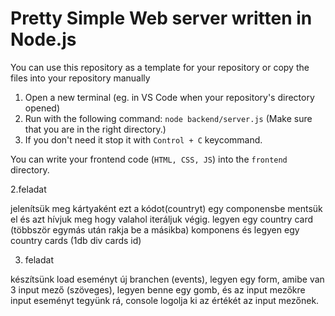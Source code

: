 # Pretty Simple Web server written in Node.js

You can use this repository as a template for your repository or copy the files into your repository manually

1. Open a new terminal (eg. in VS Code when your repository's directory opened)
2. Run with the following command: `node backend/server.js` (Make sure that you are in the right directory.)
3. If you don't need it stop it with `Control + C` keycommand.

You can write your frontend code (`HTML, CSS, JS`) into the `frontend` directory.

2.feladat

jelenítsük meg kártyaként ezt a kódot(countryt)
egy componensbe mentsük el és azt hívjuk meg hogy valahol iteráljuk végig. 
legyen egy country card (többször egymás után rakja be a másikba) komponens és legyen egy country cards (1db div cards id)

3. feladat

készítsünk load eseményt új branchen (events), legyen egy form, amibe van 3 input mező (szöveges), legyen benne egy gomb, és az input mezőkre input eseményt tegyünk rá, console logolja ki az értékét az input mezőnek. 